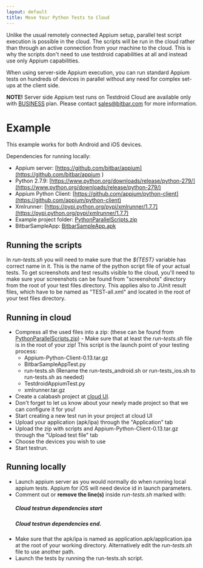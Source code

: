 ```yaml
---
layout: default
title: Move Your Python Tests to Cloud
---
```


Unlike the usual remotely connected Appium setup, parallel test script
execution is possible in the cloud. The scripts will be run in the
cloud rather than through an active connection from your machine to
the cloud. This is why the scripts don't need to use testdroid
capabilities at all and instead use only Appium capabilities.

When using server-side Appium execution, you can run standard Appium
tests on hundreds of devices in parallel without any need for complex
set-ups at the client side.

**NOTE!** Server side Appium test runs on Testdroid Cloud are
  available only with [BUSINESS](http://testdroid.com/pricing)
  plan. Please contact <sales@bitbar.com> for more information.


# Example

This example works for both Android and iOS devices.
 
Dependencies for running locally:

* Appium server: [https://github.com/bitbar/appium](https://github.com/bitbar/appium  )
* Python 2.7.9: [https://www.python.org/downloads/release/python-279/](https://www.python.org/downloads/release/python-279/)
* Appium Python Client: [https://github.com/appium/python-client](https://github.com/appium/python-client)
* Xmlrunner: [https://pypi.python.org/pypi/xmlrunner/1.7.7](https://pypi.python.org/pypi/xmlrunner/1.7.7)
* Example project folder: [PythonParallelScripts.zip](https://www.dropbox.com/s/9tglr5kezvfk48n/PythonParallelScripts.zip?dl=0)
* BitbarSampleApp: [BitbarSampleApp.apk](https://www.dropbox.com/s/65zjcyz15l50c4n/BitbarSampleApp.apk?dl=0)
 
## Running the scripts

In *run-tests.sh* you will need to make sure that the *${TEST}* variable
has correct name in it. This is the name of the python script file of
your actual tests. To get screenshots and test results visible to the
cloud, you'll need to make sure your screenshots can be found from
"screenshots" directory from the root of your test files
directory. This applies also to JUnit result files, which have to be
named as "TEST-all.xml" and located in the root of your test files
directory.
 
## Running in cloud

* Compress all the used files into a zip: (these can be found from
[PythonParallelScripts.zip](https://www.dropbox.com/s/9tglr5kezvfk48n/PythonParallelScripts.zip?dl=0)) - Make sure that at least the
*run-tests.sh* file is in the root of your zip! This script is the
launch point of your testing process:  
  * Appium-Python-Client-0.13.tar.gz 
  * BitbarSampleAppTest.py  
  * run-tests.sh (Rename the run-tests_android.sh or run-tests_ios.sh to run-tests.sh as needed)  
  * TestdroidAppiumTest.py  
  *  xmlrunner.tar.gz 
* Create a calabash project at [cloud
UI](https://cloud.testdroid.com).
* Don't forget to let us know about your newly made project so that we can configure it for you!  
* Start creating a new test run in your project at cloud UI
* Upload your application (apk/ipa) through the "Application" tab
* Upload the zip with scripts and Appium-Python-Client-0.13.tar.gz through the "Upload
test file" tab
* Choose the devices you wish to use
* Start testrun.

## Running locally

* Launch appium server as you would normally do when running local
appium tests. Appium for iOS will need device id in launch parameters.  
* Comment out or **remove the line(s)** inside *run-tests.sh* marked with:  
    ##### Cloud testrun dependencies start  
    ##### Cloud testrun dependencies end.  
* Make sure that the apk/ipa is named as application.apk/application.ipa
at the root of your working directory. Alternatively edit the
*run-tests.sh* file to use another path.  
* Launch the tests by running the run-tests.sh script.

